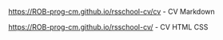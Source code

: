 https://ROB-prog-cm.github.io/rsschool-cv/cv - CV Markdown 

https://ROB-prog-cm.github.io/rsschool-cv/ - CV HTML CSS
